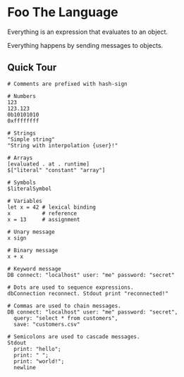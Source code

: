 # Foo The Language

Everything is an expression that evaluates to an object.

Everything happens by sending messages to objects.

## Quick Tour

```
# Comments are prefixed with hash-sign

# Numbers
123
123.123
0b10101010
0xffffffff

# Strings
"Simple string"
"String with interpolation {user}!"

# Arrays
[evaluated . at . runtime]
$["literal" "constant" "array"]

# Symbols
$literalSymbol

# Variables
let x = 42 # lexical binding
x          # reference
x = 13     # assignment

# Unary message
x sign

# Binary message
x + x

# Keyword message
DB connect: "localhost" user: "me" password: "secret"

# Dots are used to sequence expressions.
dbConnection reconnect. Stdout print "reconnected!"

# Commas are used to chain messages.
DB connect: "localhost" user: "me" password: "secret",
  query: "select * from customers",
  save: "customers.csv"

# Semicolons are used to cascade messages.
Stdout
  print: "hello";
  print: " ";
  print: "world!";
  newline
```
